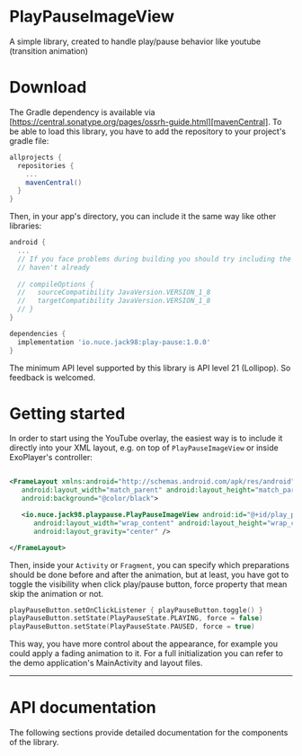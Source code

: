# PlayPauseImageView

A simple library, created to handle play/pause behavior like youtube (transition animation)

# Download

The Gradle dependency is available
via [https://central.sonatype.org/pages/ossrh-guide.html][mavenCentral]. To be able to load this
library, you have to add the repository to your project's gradle file:

```gradle
allprojects {
  repositories {
    ...
    mavenCentral()
  }
}
```

Then, in your app's directory, you can include it the same way like other libraries:

```gradle
android {
  ...
  // If you face problems during building you should try including the below lines if you
  // haven't already
  
  // compileOptions {
  //   sourceCompatibility JavaVersion.VERSION_1_8
  //   targetCompatibility JavaVersion.VERSION_1_8
  // }
}

dependencies {
  implementation 'io.nuce.jack98:play-pause:1.0.0'
}
```

The minimum API level supported by this library is API level 21 (Lollipop). So feedback is welcomed.

# Getting started

In order to start using the YouTube overlay, the easiest way is to include it directly into your XML
layout, e.g. on top of `PlayPauseImageView` or inside ExoPlayer's controller:

```xml

<FrameLayout xmlns:android="http://schemas.android.com/apk/res/android"
   android:layout_width="match_parent" android:layout_height="match_parent"
   android:background="@color/black">

   <io.nuce.jack98.playpause.PlayPauseImageView android:id="@+id/play_pause"
      android:layout_width="wrap_content" android:layout_height="wrap_content"
      android:layout_gravity="center" />

</FrameLayout>
```

Then, inside your `Activity` or `Fragment`, you can specify which preparations should be done before
and after the animation, but at least, you have got to toggle the visibility when click play/pause
button, force property that mean skip the animation or not.

```kotlin
playPauseButton.setOnClickListener { playPauseButton.toggle() }
playPauseButton.setState(PlayPauseState.PLAYING, force = false)
playPauseButton.setState(PlayPauseState.PAUSED, force = true)
```

This way, you have more control about the appearance, for example you could apply a fading animation
to it. For a full initialization you can refer to the demo application's MainActivity and layout
files.

---

# API documentation

The following sections provide detailed documentation for the components of the library.